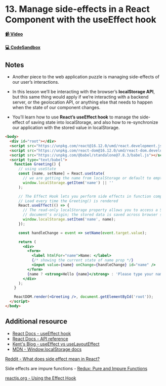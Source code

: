 # 13. Manage side-effects in a React Component with the useEffect hook

#### [📹 Video](https://egghead.io/lessons/react-v2-13-manage-side-effects-in-a-react-component-with-the-useeffect-hook?pl=a-beginners-guide-to-react-v2-6c4d)

#### [💻 CodeSandbox](https://codesandbox.io/s/github/kentcdodds/beginners-guide-to-react/tree/codesandbox/13-side-effects?from-embed)

## Notes

- Another piece to the web application puzzle is managing side-effects of our user’s interactions.

- In this lesson we’ll be interacting with the browser’s **localStorage API**, but this same thing would apply if we’re interacting with a backend server, or the geolocation API, or anything else that needs to happen when the state of our component changes.

- You’ll learn how to use **React’s useEffect hook** to manage the side-effect of saving state into localStorage, and also how to re-synchronize our application with the stored value in localStorage.

```html
<body>
  <div id="root"></div>
  <script src="https://unpkg.com/react@16.12.0/umd/react.development.js"></script>
  <script src="https://unpkg.com/react-dom@16.12.0/umd/react-dom.development.js"></script>
  <script src="https://unpkg.com/@babel/standalone@7.8.3/babel.js"></script>
  <script type="text/babel">
    function Greeting() {
      // using useState
      const [name, setName] = React.useState(
        // we are getting the name from localStorage or default to empty string
        window.localStorage.getItem('name') || ''
      );

      // The Effect Hook lets you perform side effects in function components
      // Load every time the Greeting() is rendered
      React.useEffect(() => {
        // The read-only localStorage property allows you to access a Storage object for the
        // document's origin; the stored data is saved across browser sessions.
        window.localStorage.setItem('name', name);
      });

      const handleChange = event => setName(event.target.value);

      return (
        <div>
          <form>
            <label htmlFor="name">Name: </label>
            {/* showing the current state of name prop */}
            <input value={name} onChange={handleChange} id="name" />
          </form>
          {name ? <strong>Hello {name}</strong> : 'Please type your name'}
        </div>
      );
    }

    ReactDOM.render(<Greeting />, document.getElementById('root'));
  </script>
</body>
```

## Additional resource

- [React Docs - useEffect hook](https://reactjs.org/docs/hooks-effect.html)
- [React Docs - API reference](https://reactjs.org/docs/hooks-reference.html#useeffect)
- [Kent's Blog - useEffect vs useLayoutEffect](https://kentcdodds.com/blog/useeffect-vs-uselayouteffect)
- [MDN - Window.localStorage docs](https://developer.mozilla.org/en-US/docs/Web/API/Window/localStorage)

<TimeStamp start="0:00" end="0:06">
  
  [Reddit - What does side effect mean in React?](https://www.reddit.com/r/reactjs/comments/8avfej/what_does_side_effects_mean_in_react/dx1xo1l/)

</TimeStamp>


<TimeStamp start="0:07" end="0:13">
  
  Side effects are impure functions - [Redux: Pure and Impure Functions](https://egghead.io/lessons/react-redux-pure-and-impure-functions)
  
</TimeStamp>

<TimeStamp start="0:17" end="0:25">
  
  [reactjs.org - Using the Effect Hook](https://reactjs.org/docs/hooks-effect.html)
  
</TimeStamp>